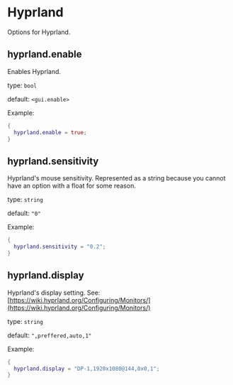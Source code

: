 # Hyprland

Options for Hyprland.

## hyprland.enable
Enables Hyprland.

type: `bool`

default: `<gui.enable>`

Example:
```nix
{
  hyprland.enable = true;
}
```

## hyprland.sensitivity
Hyprland's mouse sensitivity. Represented as a string because you cannot have an option with a float for some reason.

type: `string`

default: `"0"`

Example:
```nix
{
  hyprland.sensitivity = "0.2";
}
```

## hyprland.display
Hyprland's display setting. 
See: [https://wiki.hyprland.org/Configuring/Monitors/](https://wiki.hyprland.org/Configuring/Monitors/)

type: `string`

default: `",preffered,auto,1"`

Example:
```nix
{
  hyprland.display = "DP-1,1920x1080@144,0x0,1";
}
```
